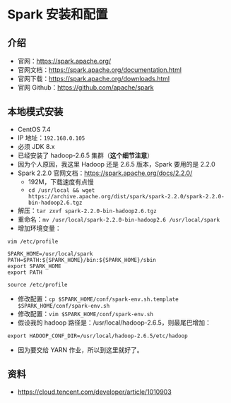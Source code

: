 # Spark 安装和配置

## 介绍

- 官网：<https://spark.apache.org/>
- 官网文档：<https://spark.apache.org/documentation.html>
- 官网下载：<https://spark.apache.org/downloads.html>
- 官网 Github：<https://github.com/apache/spark>

## 本地模式安装

- CentOS 7.4
- IP 地址：`192.168.0.105`
- 必须 JDK 8.x
- 已经安装了 hadoop-2.6.5 集群（**这个细节注意**）
- 因为个人原因，我这里 Hadoop 还是 2.6.5 版本，Spark 要用的是 2.2.0
- Spark 2.2.0 官网文档：<https://spark.apache.org/docs/2.2.0/>
  - 192M，下载速度有点慢
  - `cd /usr/local && wget https://archive.apache.org/dist/spark/spark-2.2.0/spark-2.2.0-bin-hadoop2.6.tgz`
- 解压：`tar zxvf spark-2.2.0-bin-hadoop2.6.tgz`
- 重命名：`mv /usr/local/spark-2.2.0-bin-hadoop2.6 /usr/local/spark`
- 增加环境变量：

```
vim /etc/profile

SPARK_HOME=/usr/local/spark
PATH=$PATH:${SPARK_HOME}/bin:${SPARK_HOME}/sbin
export SPARK_HOME
export PATH

source /etc/profile
```

- 修改配置：`cp $SPARK_HOME/conf/spark-env.sh.template $SPARK_HOME/conf/spark-env.sh`
- 修改配置：`vim $SPARK_HOME/conf/spark-env.sh`
- 假设我的 hadoop 路径是：/usr/local/hadoop-2.6.5，则最尾巴增加：

```
export HADOOP_CONF_DIR=/usr/local/hadoop-2.6.5/etc/hadoop
```

- 因为要交给 YARN 作业，所以到这里就好了。

## 资料

- <https://cloud.tencent.com/developer/article/1010903>
